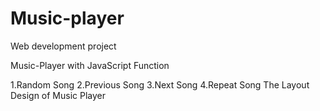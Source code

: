 # Music-player
Web development project

Music-Player with JavaScript
Function

1.Random Song
2.Previous Song
3.Next Song
4.Repeat Song
The Layout Design of Music Player
